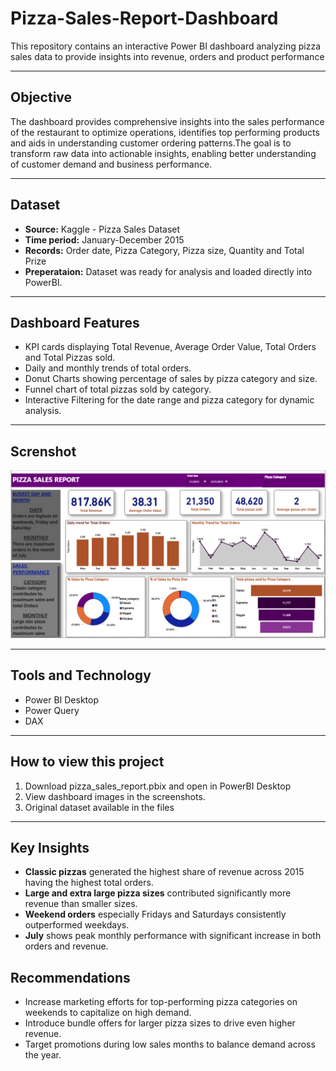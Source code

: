 # Pizza-Sales-Report-Dashboard
This repository contains an interactive Power BI dashboard analyzing pizza sales data to provide insights into revenue, orders and product performance

---

## Objective
The dashboard provides comprehensive insights into the sales performance of the restaurant to optimize operations, identifies top performing products  and aids in understanding customer ordering patterns.The goal is to transform raw data into actionable insights, enabling better understanding of customer demand and business performance.

---

## Dataset
- **Source:** Kaggle - Pizza Sales Dataset
- **Time period:** January-December 2015
- **Records:** Order date, Pizza Category, Pizza size, Quantity and Total Prize
- **Preperataion:** Dataset was ready for analysis and loaded directly into PowerBI.

---
## Dashboard Features
- KPI cards displaying Total Revenue, Average Order Value, Total Orders and Total Pizzas sold.
- Daily and monthly trends of total orders.
- Donut Charts showing percentage of sales by pizza category and size.
- Funnel chart of total pizzas sold by category.
- Interactive Filtering for the date range and pizza category for dynamic analysis.

---

## Screnshot
![Pizza Sales Dashboard](pizza_sales_report.png)

---

## Tools and Technology
- Power BI Desktop
- Power Query
- DAX

---

## How to view this project
1. Download pizza_sales_report.pbix and open in PowerBI Desktop
2. View dashboard images in the screenshots.
3. Original dataset available in the files


---

## Key Insights
- **Classic pizzas** generated the highest share of revenue across 2015 having the highest total orders.
- **Large and extra large pizza sizes** contributed significantly more revenue than smaller sizes.
- **Weekend orders** especially Fridays and Saturdays consistently outperformed weekdays.
- **July** shows peak monthly performance with significant increase in both orders and revenue.

## Recommendations
- Increase marketing efforts for top-performing pizza categories on weekends to capitalize on high demand.
- Introduce bundle offers for larger pizza sizes to drive even higher revenue.
- Target promotions during low sales months to balance demand across the year.




















